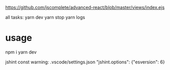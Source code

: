 https://github.com/jscomplete/advanced-react/blob/master/views/index.ejs 

all tasks:
yarn dev
yarn stop
yarn logs

# usage
npm i
yarn dev

jshint const warning:
.vscode/settings.json
"jshint.options": {"esversion": 6}